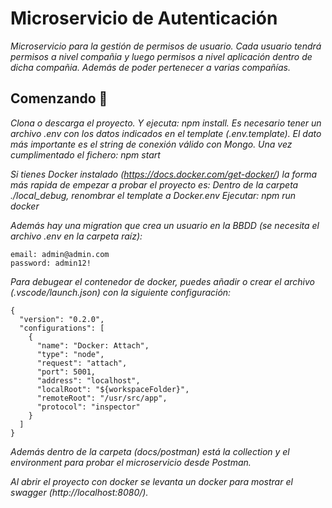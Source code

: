 # Microservicio de Autenticación

_Microservicio para la gestión de permisos de usuario. 
Cada usuario tendrá permisos a nivel compañia y luego permisos a nivel aplicación dentro de dicha compañia.
Además de poder pertenecer a varias compañías._

## Comenzando 🚀

_Clona o descarga el proyecto. Y ejecuta: npm install.
Es necesario tener un archivo .env con los datos indicados en el template (.env.template). El dato más importante es el string de conexión válido con Mongo.
Una vez cumplimentado el fichero: npm start_

_Si tienes Docker instalado (https://docs.docker.com/get-docker/) la forma más rapida de empezar a probar el proyecto es:
Dentro de la carpeta ./local_debug, renombrar el template a Docker.env
Ejecutar: npm run docker_

_Además hay una migration que crea un usuario en la BBDD (se necesita el archivo .env en la carpeta raíz):_

```
email: admin@admin.com
password: admin12!
```

_Para debugear el contenedor de docker, puedes añadir o crear el archivo (.vscode/launch.json) con la siguiente configuración:_

```
{
  "version": "0.2.0",
  "configurations": [
    {
      "name": "Docker: Attach",
      "type": "node",
      "request": "attach",
      "port": 5001,
      "address": "localhost",
      "localRoot": "${workspaceFolder}",
      "remoteRoot": "/usr/src/app",
      "protocol": "inspector"
    }
  ]
}
```

_Además dentro de la carpeta (docs/postman) está la collection y el environment para probar el microservicio desde Postman._

_Al abrir el proyecto con docker se levanta un docker para mostrar el swagger (http://localhost:8080/)._